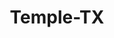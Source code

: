 ---
title: Temple-TX
slug: temple-tx
f_state:
- cms/state/texas.md
f_locations:
- cms/payday-loan/advance-america-3138.md
- cms/payday-loan/cash-in-a-flash-7612.md
- cms/payday-loan/cash-in-advance-7651.md
- cms/payday-loan/cash-in-advance-7653.md
- cms/payday-loan/cash-n-advance-7964.md
- cms/payday-loan/check-go-9946.md
- cms/payday-loan/ez-money-17320.md
- cms/payday-loan/first-cash-advance-18464.md
- cms/payday-loan/first-cash-advance-18517.md
- cms/payday-loan/gem-pawn-shop-inc-18912.md
- cms/payday-loan/j-knight-inc-19798.md
updated-on: '2024-05-30T13:41:28.615Z'
created-on: '2024-05-30T13:41:28.615Z'
published-on: '2024-05-30T13:54:32.469Z'
f_city: Temple
layout: '[city].html'
tags: city
---